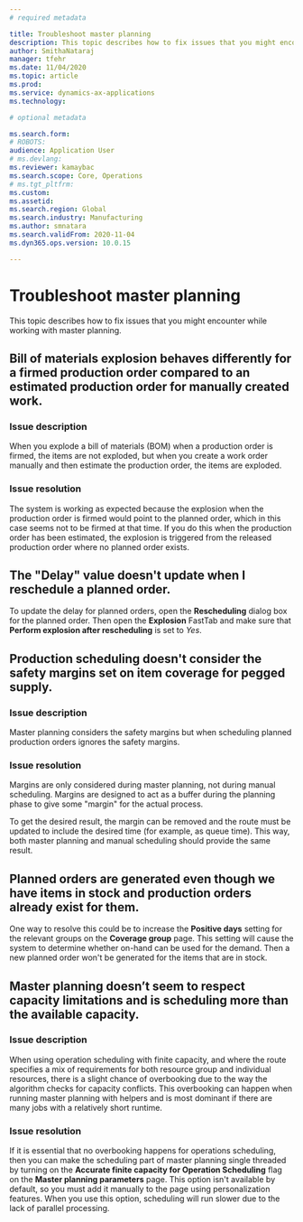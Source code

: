 ```yaml
---
# required metadata

title: Troubleshoot master planning
description: This topic describes how to fix issues that you might encounter while working with  master planning.
author: SmithaNataraj
manager: tfehr
ms.date: 11/04/2020
ms.topic: article
ms.prod: 
ms.service: dynamics-ax-applications
ms.technology: 

# optional metadata

ms.search.form: 
# ROBOTS: 
audience: Application User
# ms.devlang: 
ms.reviewer: kamaybac
ms.search.scope: Core, Operations
# ms.tgt_pltfrm: 
ms.custom: 
ms.assetid: 
ms.search.region: Global
ms.search.industry: Manufacturing
ms.author: smnatara
ms.search.validFrom: 2020-11-04
ms.dyn365.ops.version: 10.0.15

---
```

# Troubleshoot master planning

This topic describes how to fix issues that you might encounter while working with  master planning.

## Bill of materials explosion behaves differently for a firmed production order compared to an estimated production order for manually created work.

### Issue description

When you explode a bill of materials (BOM) when a production order is firmed, the items are not exploded, but when you create a work order manually and then estimate the production order, the items are exploded.

### Issue resolution

The system is working as expected because the explosion when the production order is firmed would point to the planned order, which in this case seems not to be firmed at that time. If you do this when the production order has been estimated, the explosion is triggered from the released production order where no planned order exists.

## The "Delay" value doesn't update when I reschedule a planned order.

To update the delay for planned orders, open the **Rescheduling** dialog box for the planned order. Then open the **Explosion** FastTab and make sure that **Perform explosion after rescheduling** is set to *Yes*.

## Production scheduling doesn't consider the safety margins set on item coverage for pegged supply.

### Issue description

Master planning considers the safety margins but when scheduling planned production orders ignores the safety margins.

### Issue resolution

Margins are only considered during master planning, not during manual scheduling. Margins are designed to act as a buffer during the planning phase to give some "margin" for the actual process.

To get the desired result, the margin can be removed and the route must be updated to include the desired time (for example, as queue time). This way, both master planning and manual scheduling should provide the same result.

## Planned orders are generated even though we have items in stock and production orders already exist for them.

One way to resolve this could be to increase the **Positive days** setting for the relevant groups on the **Coverage group** page. This setting will cause the system to determine whether on-hand can be used for the demand. Then a new planned order won't be generated for the items that are in stock.

## Master planning doesn’t seem to respect capacity limitations and is scheduling more than the available capacity.

### Issue description

When using operation scheduling with finite capacity, and where the route specifies a mix of requirements for both resource group and individual resources, there is a slight chance of overbooking due to the way the algorithm checks for capacity conflicts. This overbooking can happen when running master planning with helpers and is most dominant if there are many jobs with a relatively short runtime.

### Issue resolution

If it is essential that no overbooking happens for operations scheduling, then you can make the scheduling part of master planning single threaded by turning on the **Accurate finite capacity for Operation Scheduling** flag on the **Master planning parameters** page. This option isn't available by default, so you must add it manually to the page using personalization features. When you use this option, scheduling will run slower due to the lack of parallel processing.  
